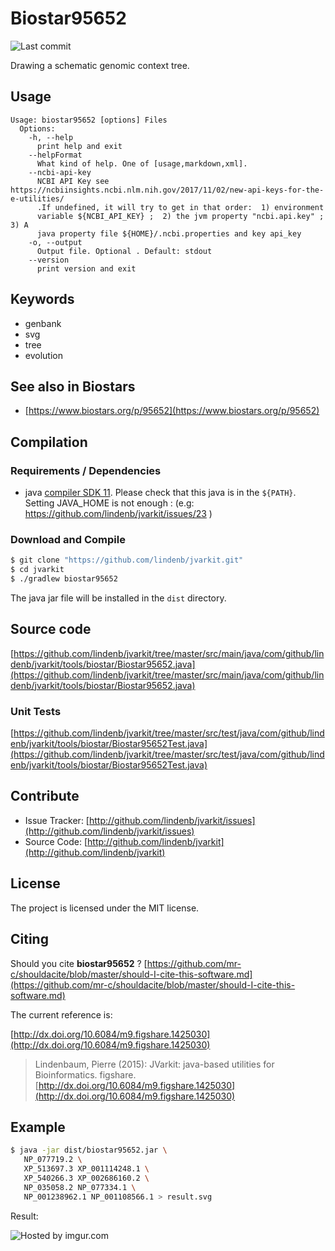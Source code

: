 # Biostar95652

![Last commit](https://img.shields.io/github/last-commit/lindenb/jvarkit.png)

Drawing a schematic genomic context tree.


## Usage

```
Usage: biostar95652 [options] Files
  Options:
    -h, --help
      print help and exit
    --helpFormat
      What kind of help. One of [usage,markdown,xml].
    --ncbi-api-key
      NCBI API Key see https://ncbiinsights.ncbi.nlm.nih.gov/2017/11/02/new-api-keys-for-the-e-utilities/ 
      .If undefined, it will try to get in that order:  1) environment 
      variable ${NCBI_API_KEY} ;  2) the jvm property "ncbi.api.key" ;	3) A 
      java property file ${HOME}/.ncbi.properties and key api_key
    -o, --output
      Output file. Optional . Default: stdout
    --version
      print version and exit

```


## Keywords

 * genbank
 * svg
 * tree
 * evolution



## See also in Biostars

 * [https://www.biostars.org/p/95652](https://www.biostars.org/p/95652)


## Compilation

### Requirements / Dependencies

* java [compiler SDK 11](https://jdk.java.net/11/). Please check that this java is in the `${PATH}`. Setting JAVA_HOME is not enough : (e.g: https://github.com/lindenb/jvarkit/issues/23 )


### Download and Compile

```bash
$ git clone "https://github.com/lindenb/jvarkit.git"
$ cd jvarkit
$ ./gradlew biostar95652
```

The java jar file will be installed in the `dist` directory.

## Source code 

[https://github.com/lindenb/jvarkit/tree/master/src/main/java/com/github/lindenb/jvarkit/tools/biostar/Biostar95652.java](https://github.com/lindenb/jvarkit/tree/master/src/main/java/com/github/lindenb/jvarkit/tools/biostar/Biostar95652.java)

### Unit Tests

[https://github.com/lindenb/jvarkit/tree/master/src/test/java/com/github/lindenb/jvarkit/tools/biostar/Biostar95652Test.java](https://github.com/lindenb/jvarkit/tree/master/src/test/java/com/github/lindenb/jvarkit/tools/biostar/Biostar95652Test.java)


## Contribute

- Issue Tracker: [http://github.com/lindenb/jvarkit/issues](http://github.com/lindenb/jvarkit/issues)
- Source Code: [http://github.com/lindenb/jvarkit](http://github.com/lindenb/jvarkit)

## License

The project is licensed under the MIT license.

## Citing

Should you cite **biostar95652** ? [https://github.com/mr-c/shouldacite/blob/master/should-I-cite-this-software.md](https://github.com/mr-c/shouldacite/blob/master/should-I-cite-this-software.md)

The current reference is:

[http://dx.doi.org/10.6084/m9.figshare.1425030](http://dx.doi.org/10.6084/m9.figshare.1425030)

> Lindenbaum, Pierre (2015): JVarkit: java-based utilities for Bioinformatics. figshare.
> [http://dx.doi.org/10.6084/m9.figshare.1425030](http://dx.doi.org/10.6084/m9.figshare.1425030)


## Example

```bash
$ java -jar dist/biostar95652.jar \
   NP_077719.2 \
   XP_513697.3 XP_001114248.1 \
   XP_540266.3 XP_002686160.2 \
   NP_035058.2 NP_077334.1 \
   NP_001238962.1 NP_001108566.1 > result.svg
```

Result:

![Hosted by imgur.com](http://i.imgur.com/SYn6IAal.png)


